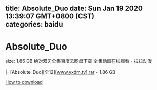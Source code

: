 
title: Absolute_Duo
date: Sun Jan 19 2020 13:39:07 GMT+0800 (CST)    
categories: baidu
---

# Absolute_Duo
size: 1.86 GB
 绝对双刃全集百度云网盘下载 全集动画在线观看 - 拉拉动漫
 
|- [Absolute_Duo][全12][www.yxdm.tv].rar - 1.86 GB

[How to download](https://bpcam.bemobtrk.com/go/2ceec3aa-1ca2-46d6-b9ff-aaa5c184517c?jno=3305)